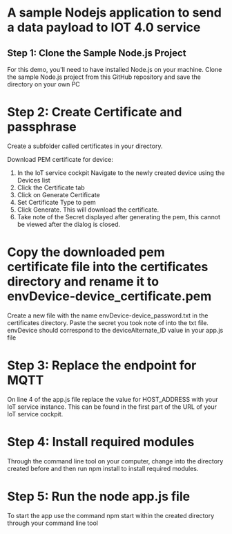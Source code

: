 
# A sample Nodejs application to send a data payload to IOT 4.0 service



## Step 1: Clone the Sample Node.js Project

For this demo, you'll need to have installed Node.js on your machine. Clone the sample Node.js project from this GitHub repository and save the directory on your own PC

# Step 2: Create Certificate and passphrase

Create a subfolder called certificates in your directory.

Download PEM certificate for device:
1.	In the IoT service cockpit Navigate to the newly created device using the Devices list
2.	Click the Certificate tab
3.	Click on Generate Certificate
4.	Set Certificate Type to pem
5.	Click Generate. This will download the certificate.
6.	Take note of the Secret displayed after generating the pem, this cannot be viewed after the dialog is closed.


# Copy the downloaded pem certificate file into the certificates directory and rename it to envDevice-device_certificate.pem


Create a new file with the name envDevice-device_password.txt in the certificates directory. Paste the secret you took note of into the txt file.
envDevice should correspond to the deviceAlternate_ID value in your app.js file



# Step 3: Replace the endpoint for MQTT


On line 4 of the app.js file replace the value for HOST_ADDRESS with your IoT service instance. This can be found in the first part of the URL of your IoT service cockpit.


 # Step 4: Install required modules
 
 
Through the command line tool on your computer, change into the directory created before and then run npm install to install required modules.



 # Step 5: Run the node app.js file
To start the app use the command npm start within the created directory through your command line tool






